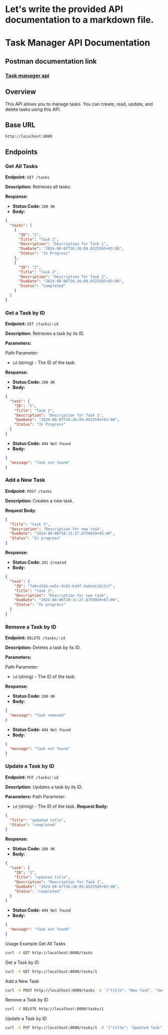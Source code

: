 # Let's write the provided API documentation to a markdown file.

# Task Manager API Documentation

## Postman documentation link

### [Task manager api](https://documenter.getpostman.com/view/31604198/2sA3s6F9rw)

## Overview

This API allows you to manage tasks. You can create, read, update, and delete tasks using this API.

## Base URL

`http://localhost:8080`

## Endpoints

### Get All Tasks

**Endpoint:** `GET /tasks`

**Description:** Retrieves all tasks.

**Response:**

- **Status Code:** `200 OK`
- **Body:**

```json
{
  "tasks": [
    {
      "ID": "1",
      "Title": "Task 1",
      "Description": "Description for Task 1",
      "DueDate": "2024-08-07T16:26:09.0525595+03:00",
      "Status": "In Progress"
    },
    {
      "ID": "2",
      "Title": "Task 2",
      "Description": "Description for Task 2",
      "DueDate": "2024-08-06T16:26:09.0525595+03:00",
      "Status": "Completed"
    }
  ]
}
```

### Get a Task by ID

**Endpoint:** `GET /tasks/:id`

**Description:** Retrieves a task by its ID.

**Parameters:**

Path Parameter:

- `id` (string) - The ID of the task.

**Response:**

- **Status Code:** `200 OK`
- **Body:**

```json
{
  "task": {
    "ID": "1",
    "Title": "Task 1",
    "Description": "Description for Task 1",
    "DueDate": "2024-08-07T16:26:09.0525595+03:00",
    "Status": "In Progress"
  }
}
```

- **Status Code:** `404 Not Found`
- **Body:**

```json
{
  "message": "Task not found"
}
```

### Add a New Task

**Endpoint:** `POST /tasks`

**Description:** Creates a new task.

**Request Body:**

```json
{
  "Title": "task 3",
  "Description": "Description for new task",
  "DueDate": "2024-08-06T10:31:27.6750959+03:00",
  "Status": "In progress"
}
```

**Response:**

- **Status Code:** `201 Created`
- **Body:**

```json
{
  "task": {
    "ID": "7a9cd31b-ea5c-4c92-b3df-dabedc1b13cf",
    "Title": "task 3",
    "Description": "Description for new task",
    "DueDate": "2024-08-06T10:31:27.6750959+03:00",
    "Status": "In progress"
  }
}
```

### Remove a Task by ID

**Endpoint:** `DELETE /tasks/:id`

**Description:** Deletes a task by its ID.

**Parameters:**

Path Parameter:

- `id` (string) - The ID of the task.

**Response:**

- **Status Code:** `200 OK`
- **Body:**

```json
{
  "message": "Task removed"
}
```

- **Status Code:** `404 Not Found`
- **Body:**

```json
{
  "message": "Task not found"
}
```

### Update a Task by ID

**Endpoint:** `PUT /tasks/:id`

**Description:** Updates a task by its ID.

**Parameters:**
Path Parameter:

- `id` (string) - The ID of the task.
  **Request Body:**

```json
{
  "Title": "updated title",
  "Status": "completed"
}
```

**Response:**

- **Status Code:** `200 OK`
- **Body:**

```json
{
  "task": {
    "ID": "1",
    "Title": "updated title",
    "Description": "Description for Task 1",
    "DueDate": "2024-08-07T16:26:09.0525595+03:00",
    "Status": "completed"
  }
}
```

- **Status Code:** `404 Not Found`
- **Body:**

```json
{
  "message": "Task not found"
}
```

Usage Example
Get All Tasks

```sh
curl -X GET http://localhost:8080/tasks
```

Get a Task by ID

```sh
curl -X GET http://localhost:8080/tasks/1
```

Add a New Task

```sh
curl -X POST http://localhost:8080/tasks -d '{"title": "New Task", "description": "Description for new task", "DueDate": "2024-08-07T16:26:09.0525595+03:00","status": "pending"}' -H "Content-Type: application/json"
```

Remove a Task by ID

```sh
curl -X DELETE http://localhost:8080/tasks/1
```

Update a Task by ID

```sh
curl -X PUT http://localhost:8080/tasks/1 -d '{"title": "Updated Task", "description": "Description for new task", "status": "pending"}' -H "Content-Type: application/json"
```
